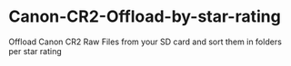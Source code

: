 # Canon-CR2-Offload-by-star-rating
Offload Canon CR2 Raw Files from your SD card and sort them in folders per star rating
